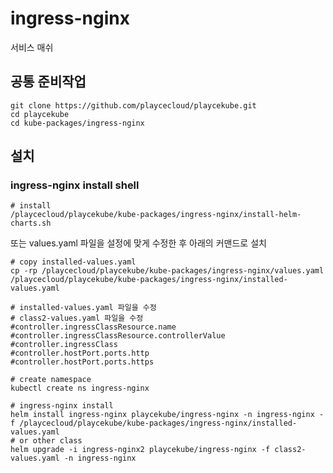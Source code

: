 # ingress-nginx

서비스 매쉬

## 공통 준비작업

```ShellSession
git clone https://github.com/playcecloud/playcekube.git
cd playcekube
cd kube-packages/ingress-nginx
```

## 설치

### ingress-nginx install shell

```ShellSession
# install
/playcecloud/playcekube/kube-packages/ingress-nginx/install-helm-charts.sh
```

또는 values.yaml 파일을 설정에 맞게 수정한 후 아래의 커맨드로 설치

```ShellSession
# copy installed-values.yaml
cp -rp /playcecloud/playcekube/kube-packages/ingress-nginx/values.yaml /playcecloud/playcekube/kube-packages/ingress-nginx/installed-values.yaml

# installed-values.yaml 파일을 수정
# class2-values.yaml 파일을 수정
#controller.ingressClassResource.name
#controller.ingressClassResource.controllerValue
#controller.ingressClass
#controller.hostPort.ports.http
#controller.hostPort.ports.https

# create namespace
kubectl create ns ingress-nginx

# ingress-nginx install
helm install ingress-nginx playcekube/ingress-nginx -n ingress-nginx -f /playcecloud/playcekube/kube-packages/ingress-nginx/installed-values.yaml
# or other class
helm upgrade -i ingress-nginx2 playcekube/ingress-nginx -f class2-values.yaml -n ingress-nginx
```


